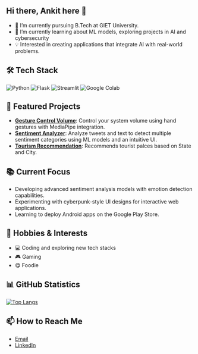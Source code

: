 ## Hi there, Ankit here 👋

- 🔭 I’m currently pursuing B.Tech at GIET University.
- 🌱 I’m currently learning about ML models, exploring projects in AI and cybersecurity
- 💡 Interested in creating applications that integrate AI with real-world problems.

## 🛠️ Tech Stack
![Python](https://img.shields.io/badge/Python-3776AB?style=for-the-badge&logo=python&logoColor=white)
![Flask](https://img.shields.io/badge/Flask-000000?style=for-the-badge&logo=flask&logoColor=white)
![Streamlit](https://img.shields.io/badge/Streamlit-FF4B4B?style=for-the-badge&logo=streamlit&logoColor=white)
![Google Colab](https://img.shields.io/badge/Google%20Colab-F9AB00?style=for-the-badge&logo=google-colab&logoColor=white)

## 🚀 Featured Projects
- **[Gesture Control Volume](https://github.com/Ankit-iq/Gesture-control-volume)**: Control your system volume using hand gestures with MediaPipe integration.
- **[Sentiment Analyzer](https://github.com/Ankit-iq/sentiment-analysis-app)**: Analyze tweets and text to detect multiple sentiment categories using ML models and an intuitive UI.
- **[Tourism Recommendation](https://github.com/Ankit-iq/tourism-recommendation)**: Recommends tourist palces based on State and City.

## 📚 Current Focus
- Developing advanced sentiment analysis models with emotion detection capabilities.
- Experimenting with cyberpunk-style UI designs for interactive web applications.
- Learning to deploy Android apps on the Google Play Store.

## 🎨 Hobbies & Interests
- 💻 Coding and exploring new tech stacks
- 🎮 Gaming
- 😋 Foodie

## 📊 GitHub Statistics
[![Top Langs](https://github-readme-stats.vercel.app/api/top-langs/?username=Ankit-iq&layout=compact&theme=dark)](https://github.com/Ankit-iq/github-readme-stats)

## 📫 How to Reach Me
- [Email](mailto:bhuyanankit048@gmail.com)
- [LinkedIn](https://linkedin.com/in/ankit-kumar-bhuyan-537740279)


